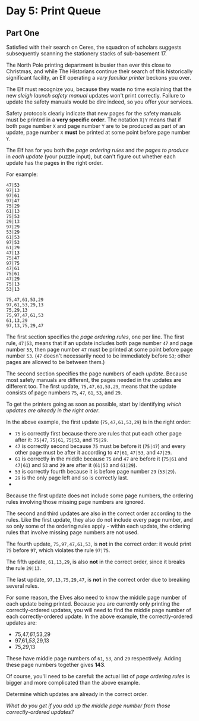 # Day 5: Print Queue
## Part One

Satisfied with their search on Ceres, the squadron of scholars suggests subsequently scanning the stationery stacks of sub-basement 17.

The North Pole printing department is busier than ever this close to Christmas, and while The Historians continue their
search of this historically significant facility, an Elf operating a *very familiar printer* beckons you over.

The Elf must recognize you, because they waste no time explaining that the new *sleigh launch safety manual* updates won't print correctly. Failure to update the safety manuals would be dire indeed, so you offer your services.

Safety protocols clearly indicate that new pages for the safety manuals must be printed in a **very specific order**.
The notation `X|Y` means that if both page number `X` and page number `Y` are to be produced as part of an update,
page number `X` **must** be printed at some point before page number `Y`.

The Elf has for you both the *page ordering rules* and *the pages to produce* in *each update* (your puzzle input),
but can't figure out whether each update has the pages in the right order.

For example:
```
47|53
97|13
97|61
97|47
75|29
61|13
75|53
29|13
97|29
53|29
61|53
97|53
61|29
47|13
75|47
97|75
47|61
75|61
47|29
75|13
53|13

75,47,61,53,29
97,61,53,29,13
75,29,13
75,97,47,61,53
61,13,29
97,13,75,29,47
```

The first section specifies the *page ordering rules*, one per line.
The first rule, `47|53`, means that if an update includes both page number `47` and page number `53`,
then page number `47` must be printed at some point before page number `53`.
(`47` doesn't necessarily need to be immediately before `53`; other pages are allowed to be between them.)

The second section specifies the page numbers of each *update*.
Because most safety manuals are different, the pages needed in the updates are different too.
The first update, `75,47,61,53,29`, means that the update consists of page numbers `75`, `47`, `61`, `53`, and `29`.

To get the printers going as soon as possible, start by identifying *which updates are already in the right order*.

In the above example, the first update (`75,47,61,53,29`) is in the right order:

* `75` is correctly first because there are rules that put each other page after it: `75|47`, `75|61`, `75|53`, and `75|29`.
* `47` is correctly second because `75` must be before it (`75|47`) and every other page must be after it according to `47|61`, `47|53`, and `47|29`.
* `61` is correctly in the middle because `75` and `47` are before it (`75|61` and `47|61`) and `53` and `29` are after it (`61|53` and `61|29`).
* `53` is correctly fourth because it is before page number `29` (`53|29`).
* `29` is the only page left and so is correctly last.
* 
Because the first update does not include some page numbers, the ordering rules involving those missing page numbers are ignored.

The second and third updates are also in the correct order according to the rules. Like the first update, they also do not include every page number, and so only some of the ordering rules apply - within each update, the ordering rules that involve missing page numbers are not used.

The fourth update, `75,97,47,61,53`, is **not** in the correct order: it would print `75` before `97`, which violates the rule `97|75`.

The fifth update, `61,13,29`, is also **not** in the correct order, since it breaks the rule `29|13`.

The last update, `97,13,75,29,47`, is **not** in the correct order due to breaking several rules.

For some reason, the Elves also need to know the middle page number of each update being printed. Because you are currently only printing the correctly-ordered updates, you will need to find the middle page number of each correctly-ordered update. In the above example, the correctly-ordered updates are:

* 75,47,*61*,53,29
* 97,61,*53*,29,13
* 75,*29*,13

These have middle page numbers of `61`, `53`, and `29` respectively. Adding these page numbers together gives **143**.

Of course, you'll need to be careful: the actual list of *page ordering rules* is bigger and more complicated than the above example.

Determine which updates are already in the correct order.

*What do you get if you add up the middle page number from those correctly-ordered updates?*
